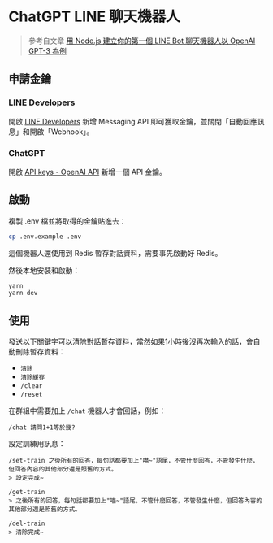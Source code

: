 # ChatGPT LINE 聊天機器人

> 參考自文章 [用 Node.js 建立你的第一個 LINE Bot 聊天機器人以 OpenAI GPT-3 為例](https://israynotarray.com/nodejs/20221210/1224824056/)

## 申請金鑰

### LINE Developers

開啟 [LINE Developers](https://developers.line.biz/) 新增 Messaging API 即可獲取金鑰，並關閉「自動回應訊息」和開啟「Webhook」。

### ChatGPT

開啟 [API keys - OpenAI API](https://beta.openai.com/account/api-keys) 新增一個 API 金鑰。

## 啟動

複製 .env 檔並將取得的金鑰貼進去：

```bash
cp .env.example .env
```

這個機器人還使用到 Redis 暫存對話資料，需要事先啟動好 Redis。

然後本地安裝和啟動：

```bash
yarn
yarn dev
```

## 使用

發送以下關鍵字可以清除對話暫存資料，當然如果1小時後沒再次輸入的話，會自動刪除暫存資料：

* `清除`
* `清除緩存`
* `/clear`
* `/reset`

在群組中需要加上 `/chat` 機器人才會回話，例如：

```
/chat 請問1+1等於幾?
```

設定訓練用訊息：

```
/set-train 之後所有的回答，每句話都要加上"喵~"語尾，不管什麼回答，不管發生什麼，但回答內容的其他部分還是照舊的方式。
> 設定完成~

/get-train
> 之後所有的回答，每句話都要加上"喵~"語尾，不管什麼回答，不管發生什麼，但回答內容的其他部分還是照舊的方式。

/del-train
> 清除完成~
```

